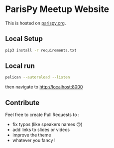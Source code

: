 # ParisPy Meetup Website

This is hosted on [parispy.org](https://www.parispy.org).

## Local Setup

```sh
pip3 install -r requirements.txt
```

## Local run

```sh
pelican --autoreload --listen
```

then navigate to [http://localhost:8000](http://localhost:8000)

## Contribute

Feel free to create Pull Requests to :
- fix typos (like speakers names 🙃)
- add links to slides or videos
- improve the theme
- whatever you fancy !
